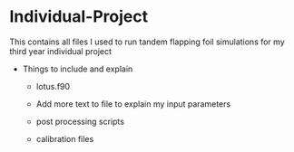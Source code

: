 # Individual-Project
This contains all files I used to run tandem flapping foil simulations for my third year individual project

- Things to include and explain
  -   lotus.f90
    - Add more text to file to explain my input parameters   
  -   post processing scripts

  -   calibration files
